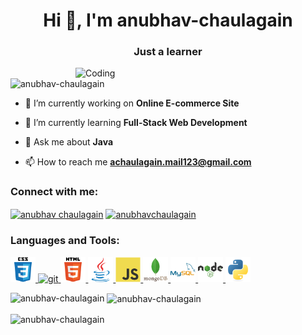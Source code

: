 <h1 align="center">Hi 👋, I'm anubhav-chaulagain</h1>
<h3 align="center">Just a learner</h3>
<img align="right" alt="Coding" width="400" src="https://camo.githubusercontent.com/d35065bba4dee546ecdd6fe59d78d6c3a4f188b17383e1ca78f0ec1f12b629d2/68747470733a2f2f692e726564642e69742f6e38616777367a32736d7962312e676966">
<p align="left"> <img src="https://komarev.com/ghpvc/?username=anubhav-chaulagain&label=Profile%20views&color=0e75b6&style=flat" alt="anubhav-chaulagain" /> </p>

- 🔭 I’m currently working on **Online E-commerce Site**

- 🌱 I’m currently learning **Full-Stack Web Development**

- 💬 Ask me about **Java**

- 📫 How to reach me **achaulagain.mail123@gmail.com**

<h3 align="left">Connect with me:</h3>
<p align="left">
<a href="https://linkedin.com/in/anubhav chaulagain" target="blank"><img align="center" src="https://raw.githubusercontent.com/rahuldkjain/github-profile-readme-generator/master/src/images/icons/Social/linked-in-alt.svg" alt="anubhav chaulagain" height="30" width="40" /></a>
<a href="https://instagram.com/anubhavchaulagain" target="blank"><img align="center" src="https://raw.githubusercontent.com/rahuldkjain/github-profile-readme-generator/master/src/images/icons/Social/instagram.svg" alt="anubhavchaulagain" height="30" width="40" /></a>
</p>

<h3 align="left">Languages and Tools:</h3>
<p align="left"> <a href="https://www.w3schools.com/css/" target="_blank" rel="noreferrer"> <img src="https://raw.githubusercontent.com/devicons/devicon/master/icons/css3/css3-original-wordmark.svg" alt="css3" width="40" height="40"/> </a> <a href="https://git-scm.com/" target="_blank" rel="noreferrer"> <img src="https://www.vectorlogo.zone/logos/git-scm/git-scm-icon.svg" alt="git" width="40" height="40"/> </a> <a href="https://www.w3.org/html/" target="_blank" rel="noreferrer"> <img src="https://raw.githubusercontent.com/devicons/devicon/master/icons/html5/html5-original-wordmark.svg" alt="html5" width="40" height="40"/> </a> <a href="https://www.java.com" target="_blank" rel="noreferrer"> <img src="https://raw.githubusercontent.com/devicons/devicon/master/icons/java/java-original.svg" alt="java" width="40" height="40"/> </a> <a href="https://developer.mozilla.org/en-US/docs/Web/JavaScript" target="_blank" rel="noreferrer"> <img src="https://raw.githubusercontent.com/devicons/devicon/master/icons/javascript/javascript-original.svg" alt="javascript" width="40" height="40"/> </a> <a href="https://www.mongodb.com/" target="_blank" rel="noreferrer"> <img src="https://raw.githubusercontent.com/devicons/devicon/master/icons/mongodb/mongodb-original-wordmark.svg" alt="mongodb" width="40" height="40"/> </a> <a href="https://www.mysql.com/" target="_blank" rel="noreferrer"> <img src="https://raw.githubusercontent.com/devicons/devicon/master/icons/mysql/mysql-original-wordmark.svg" alt="mysql" width="40" height="40"/> </a> <a href="https://nodejs.org" target="_blank" rel="noreferrer"> <img src="https://raw.githubusercontent.com/devicons/devicon/master/icons/nodejs/nodejs-original-wordmark.svg" alt="nodejs" width="40" height="40"/> </a> <a href="https://www.python.org" target="_blank" rel="noreferrer"> <img src="https://raw.githubusercontent.com/devicons/devicon/master/icons/python/python-original.svg" alt="python" width="40" height="40"/> </a> </p>

<p><img align="left" src="https://github-readme-stats.vercel.app/api/top-langs?username=anubhav-chaulagain&show_icons=true&locale=en&layout=compact" alt="anubhav-chaulagain" /></p>

<p>&nbsp;<img align="center" src="https://github-readme-stats.vercel.app/api?username=anubhav-chaulagain&show_icons=true&locale=en" alt="anubhav-chaulagain" /></p>

<p><img align="center" src="https://github-readme-streak-stats.herokuapp.com/?user=anubhav-chaulagain&" alt="anubhav-chaulagain" /></p>
